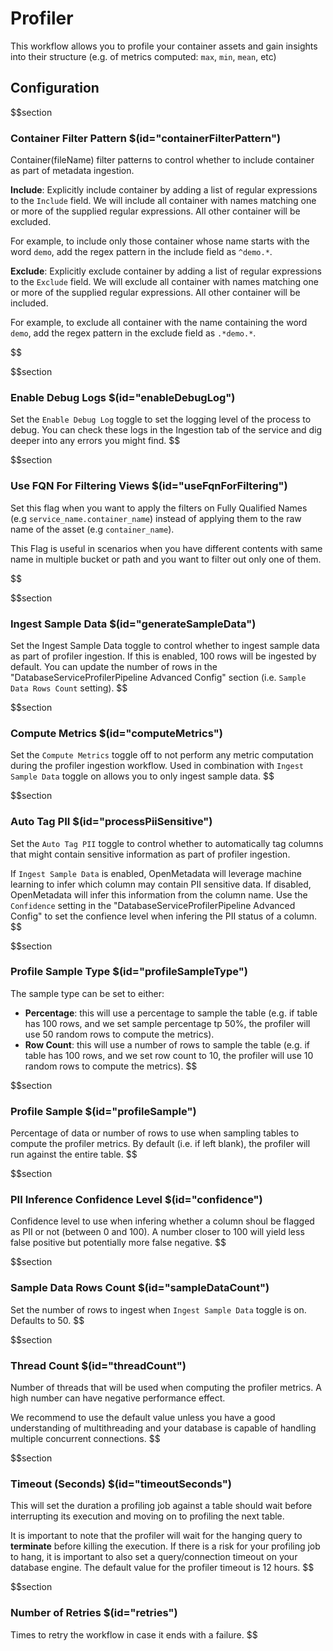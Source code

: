 # Profiler

This workflow allows you to profile your container assets and gain insights into their structure (e.g. of metrics computed: `max`, `min`, `mean`, etc)

## Configuration

$$section
### Container Filter Pattern $(id="containerFilterPattern")

Container(fileName) filter patterns to control whether to include container as part of metadata ingestion.

**Include**: Explicitly include container by adding a list of regular expressions to the `Include` field. 
We will include all container with names matching one or more of the supplied regular expressions. 
All other container will be excluded.

For example, to include only those container whose name starts with the word `demo`, 
add the regex pattern in the include field as `^demo.*`.

**Exclude**: Explicitly exclude container by adding a list of regular expressions to the `Exclude` field. 
We will exclude all container with names matching one or more of the supplied regular expressions. All other container will be included.

For example, to exclude all container with the name containing the word `demo`, add the regex pattern in the exclude field as `.*demo.*`.

$$

$$section
### Enable Debug Logs $(id="enableDebugLog")

Set the `Enable Debug Log` toggle to set the logging level of the process to debug. You can check these logs in the Ingestion tab of the service and dig deeper into any errors you might find.
$$

$$section
### Use FQN For Filtering Views $(id="useFqnForFiltering")
Set this flag when you want to apply the filters on Fully Qualified Names (e.g `service_name.container_name`) instead of 
applying them to the raw name of the asset (e.g `container_name`). 

This Flag is useful in scenarios when you have different contents with same name in multiple bucket or path 
and you want to filter out only one of them. 

$$

$$section
### Ingest Sample Data $(id="generateSampleData")

Set the Ingest Sample Data toggle to control whether to ingest sample data as part of profiler ingestion. If this is enabled, 100 rows will be ingested by default. You can update the number of rows in the "DatabaseServiceProfilerPipeline Advanced Config" section (i.e. `Sample Data Rows Count` setting). 
$$

$$section
### Compute Metrics $(id="computeMetrics")

Set the `Compute Metrics` toggle off to not perform any metric computation during the profiler ingestion workflow. Used in combination with `Ingest Sample Data` toggle on allows you to only ingest sample data.
$$

$$section
### Auto Tag PII $(id="processPiiSensitive")

Set the `Auto Tag PII` toggle to control whether to automatically tag columns that might contain sensitive information as part of profiler ingestion. 

If `Ingest Sample Data` is enabled, OpenMetadata will leverage machine learning to infer which column may contain PII sensitive data. If disabled, OpenMetadata will infer this information from the column name. Use the `Confidence` setting in the "DatabaseServiceProfilerPipeline Advanced Config" to set the confience level when infering the PII status of a column.
$$


$$section
### Profile Sample Type $(id="profileSampleType")
The sample type can be set to either:  

* **Percentage**: this will use a percentage to sample the table (e.g. if table has 100 rows, and we set sample percentage tp 50%, the profiler will use 50 random rows to compute the metrics).
* **Row Count**: this will use a number of rows to sample the table (e.g. if table has 100 rows, and we set row count to 10, the profiler will use 10 random rows to compute the metrics).
$$

$$section
### Profile Sample $(id="profileSample")
Percentage of data or number of rows to use when sampling tables to compute the profiler metrics. By default (i.e. if left blank), the profiler will run against the entire table.
$$

$$section
### PII Inference Confidence Level $(id="confidence")
Confidence level to use when infering whether a column shoul be flagged as PII or not (between 0 and 100). A number closer to 100 will yield less false positive but potentially more false negative. 
$$

$$section
### Sample Data Rows Count $(id="sampleDataCount")
Set the number of rows to ingest when `Ingest Sample Data` toggle is on. Defaults to 50.
$$

$$section
### Thread Count $(id="threadCount")
Number of threads that will be used when computing the profiler metrics. A high number can have negative performance effect.

We recommend to use the default value unless you have a good understanding of multithreading and your database is capable of handling multiple concurrent connections.
$$

$$section
### Timeout (Seconds) $(id="timeoutSeconds")

This will set the duration a profiling job against a table should wait before interrupting its execution and moving on to profiling the next table.

It is important to note that the profiler will wait for the hanging query to **terminate** before killing the execution. If there is a risk for your profiling job to hang, it is important to also set a query/connection timeout on your database engine. The default value for the profiler timeout is 12 hours.
$$

$$section
### Number of Retries $(id="retries")

Times to retry the workflow in case it ends with a failure.
$$